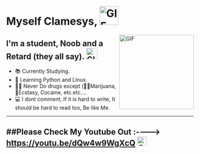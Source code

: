 # Myself Clamesys, <img width="50px" alt="GIF" src="https://media.tenor.com/images/3f12089a85c980dc2a5edb99a411b8a8/tenor.gif" />

<img align="right" alt="GIF" height="200px" src="https://octodex.github.com/images/daftpunktocat-guy.gif" />

## I'm a student, Noob and a Retard (they all say).  <img width="30px" alt="GIF" src="https://media.tenor.com/images/9dedc422b8dd9232a71f4e8ef1f69cc0/tenor.gif" />

- 📚 Currently Studying.
- 📙 Learning Python and Linux.
- 💪🏼 Never Do drugs except (🌿🚬Marijuana, 💉Ecstasy, Cocaine, etc.etc....
- 💻 I dont comment, If it is hard to write, It should be hard to read too, Be like Me.
---
##Please Check My Youtube Out :----> https://youtu.be/dQw4w9WgXcQ <img width="25px" alt="GIF" src="https://media.tenor.com/images/908b5f7c805ebf28db0843051b9c7f42/tenor.gif" />
---


